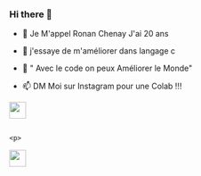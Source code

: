 ### Hi there 👋

- 🌱 Je M'appel Ronan Chenay
     J'ai 20 ans

- 🤔 j'essaye de m'améliorer dans langage c
- 💬 " Avec le code on peux Améliorer le Monde"
- 📫 DM Moi sur Instagram pour une Colab !!!


<div> </div>

<p>
<img width="30" src="https://cdn.jsdelivr.net/gh/devicons/devicon/icons/visualstudio/visualstudio-plain.svg" />
                                                                                                           </p>
                                                                                                           
                                                                                                           <p>
<img width="30" src="[https://cdn.jsdelivr.net/gh/devicons/devicon/icons/visualstudio/visualstudio-plain.svg](https://www.kindpng.com/picc/m/403-4039227_c-language-logo-png-transparent-png.png)" />
                                                                                                           </p>
